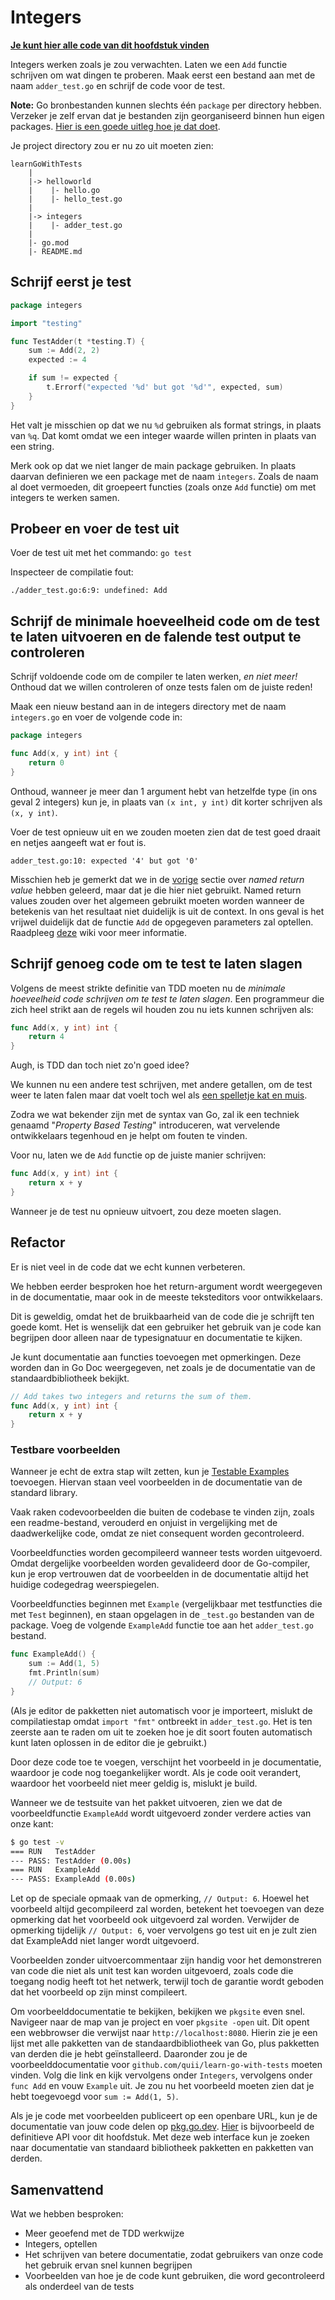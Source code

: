 # Integers

[**Je kunt hier alle code van dit hoofdstuk vinden**](https://github.com/quii/learn-go-with-tests/tree/main/integers)

Integers werken zoals je zou verwachten. Laten we een `Add` functie schrijven om wat dingen te proberen. Maak eerst een bestand aan met de naam `adder_test.go` en schrijf de code voor de test.

**Note:** Go bronbestanden kunnen slechts één `package` per directory hebben. Verzeker je zelf ervan dat je bestanden zijn georganiseerd binnen hun eigen packages. [Hier is een goede uitleg hoe je dat doet](https://dave.cheney.net/2014/12/01/five-suggestions-for-setting-up-a-go-project).

Je project directory zou er nu zo uit moeten zien:

```
learnGoWithTests
    |
    |-> helloworld
    |    |- hello.go
    |    |- hello_test.go
    |
    |-> integers
    |    |- adder_test.go
    |
    |- go.mod
    |- README.md
```

## Schrijf eerst je test

```go
package integers

import "testing"

func TestAdder(t *testing.T) {
	sum := Add(2, 2)
	expected := 4

	if sum != expected {
		t.Errorf("expected '%d' but got '%d'", expected, sum)
	}
}
```

Het valt je misschien op dat we nu `%d` gebruiken als format strings, in plaats van `%q`. Dat komt omdat we een integer waarde willen printen in plaats van een string.

Merk ook op dat we niet langer de main package gebruiken. In plaats daarvan definieren we een package met de naam `integers`. Zoals de naam al doet vermoeden, dit groepeert functies (zoals onze `Add` functie) om met integers te werken samen.

## Probeer en voer de test uit

Voer de test uit met het commando: `go test`

Inspecteer de compilatie fout:

`./adder_test.go:6:9: undefined: Add`

## Schrijf de minimale hoeveelheid code om de test te laten uitvoeren en de falende test output te controleren

Schrijf voldoende code om de compiler te laten werken, _en niet meer!_ Onthoud dat we willen controleren of onze tests falen om de juiste reden!

Maak een nieuw bestand aan in de integers directory met de naam `integers.go` en voer de volgende code in:

```go
package integers

func Add(x, y int) int {
	return 0
}
```

Onthoud, wanneer je meer dan 1 argument hebt van hetzelfde type (in ons geval 2 integers) kun je, in plaats van `(x int, y int)` dit korter schrijven als `(x, y int)`.

Voer de test opnieuw uit en we zouden moeten zien dat de test goed draait en netjes aangeeft wat er fout is.

`adder_test.go:10: expected '4' but got '0'`

Misschien heb je gemerkt dat we in de [vorige](hello-world.md#een...laatste...refactor) sectie over _named return value_ hebben geleerd, maar dat je die hier niet gebruikt. Named return values zouden over het algemeen gebruikt moeten worden wanneer de betekenis van het resultaat niet duidelijk is uit de context. In ons geval is het vrijwel duidelijk dat de functie `Add` de opgegeven parameters zal optellen. Raadpleeg [deze](https://go.dev/wiki/CodeReviewComments#named-result-parameters) wiki voor meer informatie.

## Schrijf genoeg code om te test te laten slagen

Volgens de meest strikte definitie van TDD moeten nu de _minimale hoeveelheid code schrijven om te test te laten slagen_. Een programmeur die zich heel strikt aan de regels wil houden zou nu iets kunnen schrijven als:

```go
func Add(x, y int) int {
	return 4
}
```

Augh, is TDD dan toch niet zo'n goed idee?

We kunnen nu een andere test schrijven, met andere getallen, om de test weer te laten falen maar dat voelt toch wel als [een spelletje kat en muis](https://en.m.wikipedia.org/wiki/Cat_and_mouse).

Zodra we wat bekender zijn met de syntax van Go, zal ik een techniek genaamd "_Property Based Testing_" introduceren, wat vervelende ontwikkelaars tegenhoud en je helpt om fouten te vinden.

Voor nu, laten we de `Add` functie op de juiste manier schrijven:

```go
func Add(x, y int) int {
	return x + y
}
```

Wanneer je de test nu opnieuw uitvoert, zou deze moeten slagen.

## Refactor

Er is niet veel in de code dat we echt kunnen verbeteren.

We hebben eerder besproken hoe het return-argument wordt weergegeven in de documentatie, maar ook in de meeste teksteditors voor ontwikkelaars.

Dit is geweldig, omdat het de bruikbaarheid van de code die je schrijft ten goede komt. Het is wenselijk dat een gebruiker het gebruik van je code kan begrijpen door alleen naar de typesignatuur en documentatie te kijken.

Je kunt documentatie aan functies toevoegen met opmerkingen. Deze worden dan in Go Doc weergegeven, net zoals je de documentatie van de standaardbibliotheek bekijkt.

```go
// Add takes two integers and returns the sum of them.
func Add(x, y int) int {
	return x + y
}
```

### Testbare voorbeelden

Wanneer je echt de extra stap wilt zetten, kun je [Testable Examples](https://blog.golang.org/examples) toevoegen. Hiervan staan veel voorbeelden in de documentatie van de standard library.

Vaak raken codevoorbeelden die buiten de codebase te vinden zijn, zoals een readme-bestand, verouderd en onjuist in vergelijking met de daadwerkelijke code, omdat ze niet consequent worden gecontroleerd.

Voorbeeldfuncties worden gecompileerd wanneer tests worden uitgevoerd. Omdat dergelijke voorbeelden worden gevalideerd door de Go-compiler, kun je erop vertrouwen dat de voorbeelden in de documentatie altijd het huidige codegedrag weerspiegelen.

Voorbeeldfuncties beginnen met `Example` (vergelijkbaar met testfuncties die met `Test` beginnen), en staan opgelagen in de `_test.go` bestanden van de package. Voeg de volgende `ExampleAdd` functie toe aan het `adder_test.go` bestand.

```go
func ExampleAdd() {
	sum := Add(1, 5)
	fmt.Println(sum)
	// Output: 6
}
```

(Als je editor de pakketten niet automatisch voor je importeert, mislukt de compilatiestap omdat `import "fmt"` ontbreekt in `adder_test.go`. Het is ten zeerste aan te raden om uit te zoeken hoe je dit soort fouten automatisch kunt laten oplossen in de editor die je gebruikt.)

Door deze code toe te voegen, verschijnt het voorbeeld in je documentatie, waardoor je code nog toegankelijker wordt. Als je code ooit verandert, waardoor het voorbeeld niet meer geldig is, mislukt je build.

Wanneer we de testsuite van het pakket uitvoeren, zien we dat de voorbeeldfunctie `ExampleAdd` wordt uitgevoerd zonder verdere acties van onze kant:

```bash
$ go test -v
=== RUN   TestAdder
--- PASS: TestAdder (0.00s)
=== RUN   ExampleAdd
--- PASS: ExampleAdd (0.00s)
```

Let op de speciale opmaak van de opmerking, `// Output: 6`. Hoewel het voorbeeld altijd gecompileerd zal worden, betekent het toevoegen van deze opmerking dat het voorbeeld ook uitgevoerd zal worden. Verwijder de opmerking tijdelijk `// Output: 6`, voer vervolgens go test uit en je zult zien dat ExampleAdd niet langer wordt uitgevoerd.

Voorbeelden zonder uitvoercommentaar zijn handig voor het demonstreren van code die niet als unit test kan worden uitgevoerd, zoals code die toegang nodig heeft tot het netwerk, terwijl toch de garantie wordt geboden dat het voorbeeld op zijn minst compileert.

Om voorbeelddocumentatie te bekijken, bekijken we `pkgsite` even snel. Navigeer naar de map van je project en voer `pkgsite -open` uit. Dit opent een webbrowser die verwijst naar `http://localhost:8080`. Hierin zie je een lijst met alle pakketten van de standaardbibliotheek van Go, plus pakketten van derden die je hebt geïnstalleerd. Daaronder zou je de voorbeelddocumentatie voor `github.com/quii/learn-go-with-tests` moeten vinden. Volg die link en kijk vervolgens onder `Integers`, vervolgens onder `func Add` en vouw `Example` uit. Je zou nu het voorbeeld moeten zien dat je hebt toegevoegd voor `sum := Add(1, 5)`.

Als je je code met voorbeelden publiceert op een openbare URL, kun je de documentatie van jouw code delen op [pkg.go.dev](https://pkg.go.dev/). [Hier](https://pkg.go.dev/github.com/quii/learn-go-with-tests/integers/v2) is bijvoorbeeld de definitieve API voor dit hoofdstuk. Met deze web interface kun je zoeken naar documentatie van standaard bibliotheek pakketten en pakketten van derden.

## Samenvattend

Wat we hebben besproken:

* Meer geoefend met de TDD werkwijze
* Integers, optellen
* Het schrijven van betere documentatie, zodat gebruikers van onze code het gebruik ervan snel kunnen begrijpen
* Voorbeelden van hoe je de code kunt gebruiken, die word gecontroleerd als onderdeel van de tests
